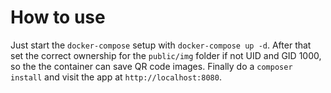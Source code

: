 # How to use

Just start the `docker-compose` setup with `docker-compose up -d`. After that set the correct ownership for
the `public/img` folder if not UID and GID 1000, so the the container can save QR code images.
Finally do a `composer install` and visit the app at `http://localhost:8080`.
